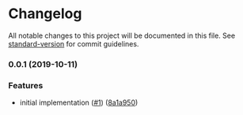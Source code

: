 # Changelog

All notable changes to this project will be documented in this file. See [standard-version](https://github.com/conventional-changelog/standard-version) for commit guidelines.

### 0.0.1 (2019-10-11)


### Features

* initial implementation ([#1](https://github.com/moxystudio/next-compile-node-modules/issues/1)) ([8a1a950](https://github.com/moxystudio/next-compile-node-modules/commit/8a1a9508ad9749c986fc6322cfccd87387f71945))
